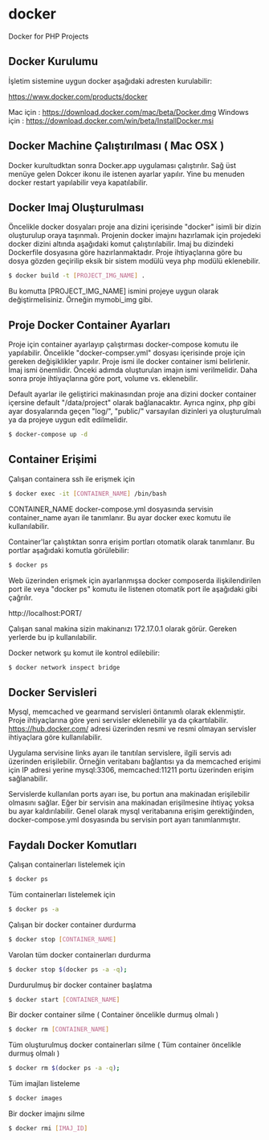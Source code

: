# docker
Docker for PHP Projects

## Docker Kurulumu

İşletim sistemine uygun docker aşağıdaki adresten kurulabilir:

https://www.docker.com/products/docker

Mac için : https://download.docker.com/mac/beta/Docker.dmg
Windows için : https://download.docker.com/win/beta/InstallDocker.msi

## Docker Machine Çalıştırılması ( Mac OSX )

Docker kurultudktan sonra Docker.app uygulaması çalıştırılır. Sağ üst menüye gelen Dokcer ikonu ile istenen ayarlar yapılır.
Yine bu menuden docker restart yapılabilir veya kapatılabilir.

## Docker Imaj Oluşturulması
Öncelikle docker dosyaları proje ana dizini içerisinde "docker" isimli bir dizin oluşturulup oraya taşınmalı.
Projenin docker imajını hazırlamak için projedeki docker dizini altında aşağıdaki komut çalıştırılabilir.
Imaj bu dizindeki Dockerfile dosyasına göre hazırlanmaktadır. Proje ihtiyaçlarına göre bu dosya gözden geçirilip eksik bir sistem modülü veya php modülü eklenebilir.

```bash
$ docker build -t [PROJECT_IMG_NAME] .
```

Bu komutta [PROJECT_IMG_NAME] ismini projeye uygun olarak değiştirmelisiniz. Örneğin mymobi_img gibi.

## Proje Docker Container Ayarları
Proje için container ayarlayıp çalıştırması docker-compose komutu ile yapılabilir.
Öncelikle "docker-compser.yml" dosyası içerisinde proje için gereken değişiklikler yapılır.
Proje ismi ile docker container ismi belirlenir. İmaj ismi önemlidir. Önceki adımda oluşturulan imajın ismi verilmelidir.
Daha sonra proje ihtiyaçlarına göre port, volume vs. eklenebilir.

Default ayarlar ile geliştirici makinasından proje ana dizini docker container içersine default "/data/project" olarak bağlanacaktır.
Ayrıca nginx, php  gibi ayar dosyalarında geçen "log/", "public/" varsayılan dizinleri ya oluşturulmalı ya da projeye uygun edit edilmelidir.

```bash
$ docker-compose up -d
```
## Container Erişimi
Çalışan containera ssh ile erişmek için

```bash
$ docker exec -it [CONTAINER_NAME] /bin/bash
```

CONTAINER_NAME docker-compose.yml dosyasında servisin container_name ayarı ile tanımlanır. Bu ayar docker exec komutu ile kullanılabilir.

Container'lar çalıştıktan sonra erişim portları otomatik olarak tanımlanır. Bu portlar aşağıdaki komutla görülebilir:
```bash
$ docker ps
```

Web üzerinden erişmek için ayarlanmışsa docker composerda ilişkilendirilen port ile veya "docker ps" komutu ile listenen otomatik port ile aşağıdaki gibi çağrılır.

http://localhost:PORT/

Çalışan sanal makina sizin makinanızı 172.17.0.1 olarak görür. Gereken yerlerde bu ip kullanılabilir.

Docker network şu komut ile kontrol edilebilir:
```bash
$ docker network inspect bridge
```

## Docker Servisleri
Mysql, memcached ve gearmand servisleri öntanımlı olarak eklenmiştir. Proje ihtiyaçlarına göre yeni servisler eklenebilir ya da çıkartılabilir. https://hub.docker.com/ adresi üzerinden resmi ve resmi olmayan servisler ihtiyaçlara göre kullanılabilir.

Uygulama servisine links ayarı ile tanıtılan servislere, ilgili servis adı üzerinden erişilebilir. Örneğin veritabanı bağlantısı ya da memcached erişimi için IP adresi yerine mysql:3306, memcached:11211 portu üzerinden erişim sağlanabilir.

Servislerde kullanılan ports ayarı ise, bu portun ana makinadan erişilebilir olmasını sağlar. Eğer bir servisin ana makinadan erişilmesine ihtiyaç yoksa bu ayar kaldırılabilir. Genel olarak mysql veritabanına erişim gerektiğinden, docker-compose.yml dosyasında bu servisin port ayarı tanımlanmıştır.

## Faydalı Docker Komutları
Çalışan containerları listelemek için
```bash
$ docker ps
```

Tüm containerları listelemek için
```bash
$ docker ps -a
```

Çalışan bir docker container durdurma
```bash
$ docker stop [CONTAINER_NAME]
```

Varolan tüm docker containerları durdurma
```bash
$ docker stop $(docker ps -a -q);
```

Durdurulmuş bir docker container başlatma
```bash
$ docker start [CONTAINER_NAME]
```

Bir docker container silme ( Container öncelikle durmuş olmalı )
```bash
$ docker rm [CONTAINER_NAME]
```

Tüm oluşturulmuş docker containerları silme ( Tüm container öncelikle durmuş olmalı )
```bash
$ docker rm $(docker ps -a -q);
```

Tüm imajları listeleme
```bash
$ docker images
```

Bir docker imajını silme
```bash
$ docker rmi [IMAJ_ID]
```